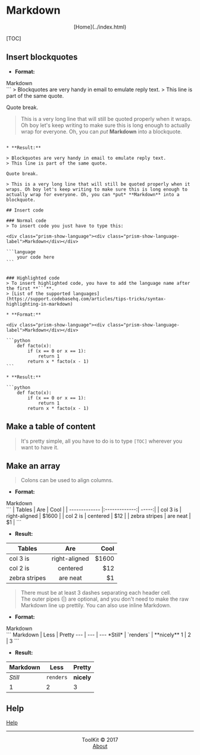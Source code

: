 # Markdown
<center>[Home](../index.html)</center>

[TOC]

## Insert blockquotes

* **Format:**  

<div class="prism-show-language"><div class="prism-show-language-label">Markdown</div></div>
```
> Blockquotes are very handy in email to emulate reply text.
> This line is part of the same quote.

Quote break.

> This is a very long line that will still be quoted properly when it wraps. Oh boy let's keep writing to make sure this is long enough to actually wrap for everyone. Oh, you can *put* **Markdown** into a blockquote. 
```

* **Result:**  

> Blockquotes are very handy in email to emulate reply text.
> This line is part of the same quote.

Quote break.

> This is a very long line that will still be quoted properly when it wraps. Oh boy let's keep writing to make sure this is long enough to actually wrap for everyone. Oh, you can *put* **Markdown** into a blockquote. 

## Insert code

### Normal code
> To insert code you just have to type this:

<div class="prism-show-language"><div class="prism-show-language-label">Markdown</div></div>
```
	```language
		your code here
	```
```

### Highlighted code
> To insert highlighted code, you have to add the language name after the first **```**.  
> [List of the supported languages](https://support.codebasehq.com/articles/tips-tricks/syntax-highlighting-in-markdown)

* **Format:**

<div class="prism-show-language"><div class="prism-show-language-label">Markdown</div></div>
```
	```python
		def facto(x):
			if (x == 0 or x == 1):
				return 1
			return x * facto(x - 1)
	```
```
* **Result:**  

```python
	def facto(x):
		if (x == 0 or x == 1):
			return 1
		return x * facto(x - 1)
```

## Make a table of content

> It's pretty simple, all you have to do is to type ```[TOC]``` wherever you want to have it.

## Make an array

> Colons can be used to align columns.

* **Format:**  

<div class="prism-show-language"><div class="prism-show-language-label">Markdown</div></div>
```
| Tables        | Are           | Cool  |
| ------------- |:-------------:| -----:|
| col 3 is      | right-aligned | $1600 |
| col 2 is      | centered      |   $12 |
| zebra stripes | are neat      |    $1 |
```

* **Result:**  

| Tables        | Are           | Cool  |
| ------------- |:-------------:| -----:|
| col 3 is      | right-aligned | $1600 |
| col 2 is      | centered      |   $12 |
| zebra stripes | are neat      |    $1 |

> There must be at least 3 dashes separating each header cell.  
> The outer pipes (|) are optional, and you don't need to make the  raw Markdown line up prettily. You can also use inline Markdown.

* **Format:**  

<div class="prism-show-language"><div class="prism-show-language-label">Markdown</div></div>
```
Markdown | Less | Pretty
--- | --- | ---
*Still* | `renders` | **nicely**
1 | 2 | 3
```

* **Result:**  

Markdown | Less | Pretty
--- | --- | ---
*Still* | `renders` | **nicely**
1 | 2 | 3

## Help

[Help](https://github.com/adam-p/markdown-here/wiki/Markdown-Cheatsheet)


***

<center>ToolKit © 2017</center><center><a href="https://alexandre-ducobu.com/En">About</a> </center>
